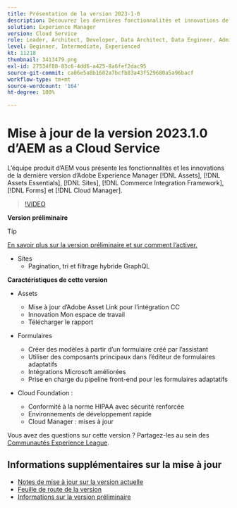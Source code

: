 ```yaml
---
title: Présentation de la version 2023-1-0
description: Découvrez les dernières fonctionnalités et innovations de la version 2023-1-0 d’Adobe Experience Manager  [!DNL Assets Essentials], [!DNL Sites], [!DNL Screens], [!DNL Forms]  et  [!DNL Cloud Foundation].
solution: Experience Manager
version: Cloud Service
role: Leader, Architect, Developer, Data Architect, Data Engineer, Admin, User
level: Beginner, Intermediate, Experienced
kt: 11218
thumbnail: 3413479.png
exl-id: 27534f80-83c6-4dd6-a425-8a6fef2dac95
source-git-commit: ca06e5a8b1602a7bcfb83a43f529680a5a96bacf
workflow-type: tm+mt
source-wordcount: '164'
ht-degree: 100%

---
```


# Mise à jour de la version 2023.1.0 d’AEM as a Cloud Service

L’équipe produit d’AEM vous présente les fonctionnalités et les innovations de la dernière version d’Adobe Experience Manager [!DNL Assets], [!DNL Assets Essentials], [!DNL Sites], [!DNL Commerce Integration Framework], [!DNL Forms] et [!DNL Cloud Manager].

>[!VIDEO](https://video.tv.adobe.com/v/3413479/?quality=12&learn=on)

**Version préliminaire**

>[!TIP]
>
>[En savoir plus sur la version préliminaire et sur comment l’activer.](https://experienceleague.adobe.com/docs/experience-manager-cloud-service/content/release-notes/prerelease.html?lang=fr)

* Sites
   * Pagination, tri et filtrage hybride GraphQL

**Caractéristiques de cette version**

* Assets
   * Mise à jour d’Adobe Asset Link pour l’intégration CC
   * Innovation Mon espace de travail
   * Télécharger le rapport

* Formulaires
   * Créer des modèles à partir d’un formulaire créé par l’assistant
   * Utiliser des composants principaux dans l’éditeur de formulaires adaptatifs
   * Intégrations Microsoft améliorées
   * Prise en charge du pipeline front-end pour les formulaires adaptatifs

* Cloud Foundation :
   * Conformité à la norme HIPAA avec sécurité renforcée
   * Environnements de développement rapide
   * Cloud Manager : mises à jour

Vous avez des questions sur cette version ?  Partagez-les au sein des [Communautés Experience League](https://adobe.ly/3RPNYZF).

## Informations supplémentaires sur la mise à jour

* [Notes de mise à jour sur la version actuelle](https://experienceleague.adobe.com/docs/experience-manager-cloud-service/content/release-notes/home.html?lang=fr)
* [Feuille de route de la version](https://experienceleague.adobe.com/docs/experience-manager-release-information/aem-release-updates/update-releases-roadmap.html?lang=fr)
* [Informations sur la version préliminaire](https://experienceleague.adobe.com/docs/experience-manager-cloud-service/content/release-notes/prerelease.html?lang=fr)

